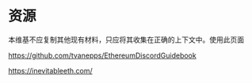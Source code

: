 # 资源

本维基不应复制其他现有材料，只应将其收集在正确的上下文中。使用此页面

https://github.com/tvanepps/EthereumDiscordGuidebook 

https://inevitableeth.com/
